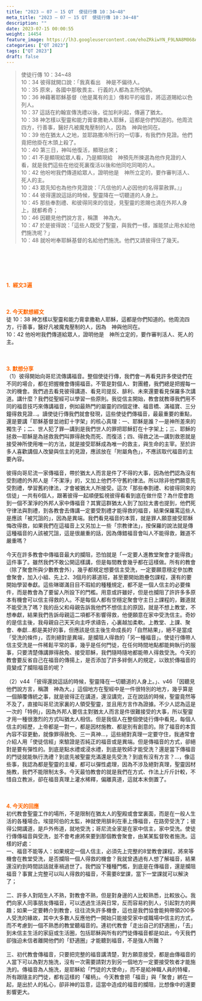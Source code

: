 ```yaml
---
title: "2023 – 07 – 15 QT  使徒行傳 10：34~48"
meta_title: "2023 – 07 – 15 QT  使徒行傳 10：34~48"
description: ""
date: 2023-07-15 00:00:55
weight: 14454
feature_image: https://lh3.googleusercontent.com/ehoZRkiwYN_F9LNA8M068AYxt73EavCZno-PD1cJRuf5BbSkQVUWr3gNEbt5kSs28Pb_Elg17kSrtf9ybWvojWoMV6I4tPM3vGRGDq6GkKkPdL2Gut4QAIw4-uykKUAtNiKgQKntvsU=w800
categories: ["QT 2023"]
tags: ["QT 2023"]
draft: false
---
```


<blockquote>使徒行傳 10：34~48<br />
10：34 彼得就開口說：「我真看出　神是不偏待人。<br />
10：35 原來，各國中那敬畏主、行義的人都為主所悅納。<br />
10：36 神藉著耶穌基督（他是萬有的主）傳和平的福音，將這道賜給以色列人。<br />
10：37 這話在約翰宣傳洗禮以後，從加利利起，傳遍了猶太。<br />
10：38 神怎樣以聖靈和能力膏拿撒勒人耶穌，這都是你們知道的。他周流四方，行善事，醫好凡被魔鬼壓制的人，因為　神與他同在。<br />
10：39 他在猶太人之地，並耶路撒冷所行的一切事，有我們作見證。他們竟把他掛在木頭上殺了。<br />
10：40 第三日，神叫他復活，顯現出來；<br />
10：41 不是顯現給眾人看，乃是顯現給　神預先所揀選為他作見證的人看，就是我們這些在他從死裏復活以後和他同吃同喝的人。<br />
10：42 他吩咐我們傳道給眾人，證明他是　神所立定的，要作審判活人、死人的主。<br />
10：43 眾先知也為他作見證說：『凡信他的人必因他的名得蒙赦罪。』」<br />
10：44 彼得還說這話的時候，聖靈降在一切聽道的人身上。<br />
10：45 那些奉割禮、和彼得同來的信徒，見聖靈的恩賜也澆在外邦人身上，就都希奇；<br />
10：46 因聽見他們說方言，稱讚　神為大。<br />
10：47 於是彼得說：「這些人既受了聖靈，與我們一樣，誰能禁止用水給他們施洗呢？」<br />
10：48 就吩咐奉耶穌基督的名給他們施洗。他們又請彼得住了幾天。</blockquote><br />
&nbsp;<br />
<br />
&nbsp;<br />
<br />
<span style="color: #ff6600;"><strong>1.  經文3遍</strong></span><br />
<br />
&nbsp;<br />
<br />
<span style="color: #ff6600;"><strong>2. 今天默想經文<br />
</strong></span>徒 10：38 神怎樣以聖靈和能力膏拿撒勒人耶穌，這都是你們知道的。他周流四方，行善事，醫好凡被魔鬼壓制的人，因為　神與他同在。<br />
10：42 他吩咐我們傳道給眾人，證明他是　神所立定的，要作審判活人、死人的主。<br />
<br />
&nbsp;<br />
<br />
<strong><span style="color: #ff6600;">3. 默想分享<br />
</span></strong>（1）彼得開始向哥尼流傳講福音。整個使徒行傳，我們會一再看見許多使徒們在不同的場合，都在把握機會傳揚福音。不管是對個人、對團體，我們總是把握每一次的機會。我們過去看見彼得講道、看見司提反、腓利、未來還要看見保羅多次講道。講什麼？我們從聖經可以學習一些原則。我從信主開始，教會就教導我們用不同的福音技巧來傳講福音，例如最熱門的屬靈的四個定律、福音橋、滿福寶、三分鐘得救見證…。讀使徒行傳我們就會發現，這些使徒們傳福音，最最重要的重點，還是要講「耶穌基督並祂釘十字架」的核心真理：一、耶穌是誰？—是神所差來的獨生子；二、世人犯了罪—講到是我們世人的罪把耶穌釘在十字架上；三、耶穌的拯救—耶穌是為拯救我們叫罪得赦免而死、而復活；四、得救之法—講到救恩就是接受神所使用唯一的方法，就是接受耶穌成為唯一的救主，與生命的主宰。至於許多人喜歡講個人改變與信主的見證，應該放在「附屬角色」，不應該取代福音的主要內容。<br />
<br />
彼得向哥尼流一家傳福音，帶於猶太人而言是件了不得的大事，因為他們認為沒有受割禮的外邦人是「不潔淨」的，又加上他們不守舊約律法。所以除非他們願意先受割禮，學習舊約律法，才會被猶太人所接受。這次「那些奉割禮、和彼得同來的信徒」一共有6個人，跟著彼得一起順便監視彼得看看到底在做什麼？為什麼會跑到一個不潔淨的外邦人家中傳福音？其實這群猶太人到了加拉太書也提到，他們死守律法與割禮，到各教會去傳講一定要受割禮才能得救的福音，結果保羅罵這些人是應該「被咒詛的」，因為是異端。我們看見福音的本質，就是罪人願意接受耶穌悔改得救，如果我們在這福音上又另加上一些「宗教律法」，按保羅的說法就是傳這種福音的人該被咒詛，這是很嚴重的話，因為傳錯福音會叫人不能得救，難道不嚴重嗎？<br />
<br />
今天在許多教會中傳福音最大的攔阻，恐怕就是「一定要人進教堂聚會才能得救」這件事了。雖然我們不敢公開這樣講，但是每間教會幾乎都在這樣做。所有的教會（除了聚會所與少數教會外），幾乎都規定想要信主受洗，一定要願意穩定參加教會聚會，加入小組、先上2、3個月的慕道班，甚至要開始跑壘包課程，還有的要開始學習奉獻。這些琳瑯滿目目不瑕給的種種規定，都不是一個人信主的必要條件，而是教會為了要留人所設下的門檻。用意或許雖好，但是也攔阻了許許多多原本有機會可以信主得救的人。不是每個人都有空穩定聚會守主日上課程的，難道就不能受洗了嗎？我的岳父和母親告訴我他們不想信主的原因，就是不想上教堂，不想奉獻，結果我們告訴母親這二項都不影響得救，他便願意在家中受洗信主。奇妙的是信主後，我母親自己天天向主呼求禱告，心裏越加柔軟。上教堂、上課、聚會、奉獻…都是美好的事，但應該是信主後生命成長的「自然結果」，絕不是當成「受洗的條件」，否則絕對是異端，是攔阻人得救的「另一種福音」。使徒行傳帶人信主受洗是一件稀鬆平常的事，幾乎是任何門徒，在任何時間地點都能夠執行的服事，只要清楚傳講罪得赦免、接受耶穌，我們隨時隨地都能帶人得救受洗。今天的教會要反省自己在福音的傳揚上，是否添加了許多絆倒人的規定，以致於傳福音的竟變成了攔阻福音的呢？<br />
<br />
（2）v44 「彼得還說這話的時候，聖靈降在一切聽道的人身上。」、v46 「因聽見他們說方言，稱讚　神為大。」這個地方在聖經中是一件很特別的地方，幾乎算是一個顛覆傳統之事，就是彼得正在講道，還沒講完，正在說話的時候，聖靈竟然等不及了，直接叫哥尼流家裏的人領受聖靈，並且用方言作為證據。不少人認為這是一次的「特例」，因為外邦人要信主對猶太人而言是件很難接受的大事，所以聖靈才用一種很激烈的方式叫猶太人相信。但是我個人在整個使徒行傳中看見，每個人信主的經歷，上帝都是一對一，都是因材施教、都是別有創意的。除了福音的本質內容不容更動，就像罪得赦免、三一真神…，這些絕對真理一定要守住，我通常會介紹人用「使徒信經」來驗證是否純正的福音或是異端。但是傳福音的方式，卻絕對是要有彈性的。到底是點水禮或浸水禮，到底是牧師才能受洗？還是當下傳福音的門徒就能執行洗禮？到底先被聖靈充滿還是先受洗？到底有沒有方言？…，像這些事，我認為都是聖靈的主權，都可以彈性處理，因為不涉及絕對真理，聖靈因材施教，我們不能限制太多。今天最怕教會的就是我們在方式、作法上斤斤計較，不惜自立教派，卻在福音真理上灌水稀釋，偏離真道，這就本末倒置了。<br />
<br />
&nbsp;<br />
<br />
<strong style="font-size: inherit;"><span style="color: #ff6600;">4. 今天的回應<br />
</span></strong>初代教會聖靈工作的場所，不是限制在猶太人的聖殿或會堂裏面，而是在一般人生活的各種場合。埃提阿伯的太監，神就使用腓利在車上傳福音，在路旁受洗了；彼得公開講道，是戶外佈道，就地受洗；哥尼流全家是在家中信主，家中受洗。使徒行傳傳福音與受洗，並不會考慮將來要到那個教會聚會，由某某監督牧者施洗。這樣的好處：<br />
一、福音不能等人：如果規定一個人信主，必須先上完整的8堂教會課程，將來等機會在教堂受洗，是否攔阻一個人得救的機會？我就曾遇過有人想了解福音，結果還沒約到時間談話就車禍過世了。我們設下種種門檻，到底是在傳福音，還是攔阻福音？事實上完整可以叫人得救的福音，不需要8堂課，當下一堂課就可以解決了；<br />
<br />
二、許多人對陌生人不熟，對教會不熟，但是對身邊的人比較熟悉，比較放心。我們向家人同事朋友傳福音，可以透過生活與日常，反而容易約到人，引起對方的興趣；如果一定要轉介到教會，往往流失許多機會，這也是我們協會能夠帶領200多人受洗的緣故，其中大多數人反應他們一開始只能接受家中或職場中信主的方式，而不考慮到一個不熟悉的教堂聽福音的。連初代教會「走出自己的舒適圈」，「去」到未信主生活的家庭或生活圈，包括耶穌與所有的門徒傳福音都是如此，今天我們卻強迫未信者離開他們的「舒適圈」才能聽到福音，不是強人所難？<br />
<br />
三、初代教會傳福音，只要把完整的福音講清楚，對方願意接受，都是由傳福音的人當下可以為對方施洗，沒有一次需要請對方到另一個地方一定要接受牧者才能施洗的。傳福音為人施洗，是耶穌給「門徒的大使命」，而不是給神職人員的特權，所有跟隨主的門徒，都有這樣的「權柄」。今天教會把「福音」與「聚會」綁在一起，是出於人的私心，卻非神的旨意，這當中造成的福音的攔阻，比想像中的還要影響更大。<br />
<br />
&nbsp;<br />
<br />
<audio style="display: none;" controls="controls"></audio><br />
<br />
<audio style="display: none;" controls="controls"></audio><br />
<br />
<audio style="display: none;" controls="controls"></audio><br />
<br />
<audio style="display: none;" controls="controls"></audio><br />
<br />
<audio style="display: none;" controls="controls"></audio>
        
